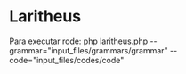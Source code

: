 # Laritheus

Para executar rode:
php laritheus.php --grammar="input_files/grammars/grammar" --code="input_files/codes/code"